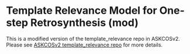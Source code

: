 # Template Relevance Model for One-step Retrosynthesis (mod)

This is a modified version of the template_relevance repo in ASKCOSv2. Please see [ASKCOSv2 template_relevance repo](https://gitlab.com/mlpds_mit/askcosv2/retro/template_relevance) for more details. 
